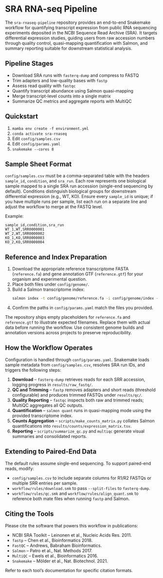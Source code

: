 # SRA RNA-seq Pipeline

The `sra-rnaseq-pipeline` repository provides an end-to-end Snakemake workflow for quantifying transcript expression from public RNA sequencing experiments deposited in the NCBI Sequence Read Archive (SRA). It targets differential expression studies, guiding users from raw accession numbers through quality control, quasi-mapping quantification with Salmon, and summary reporting suitable for downstream statistical analysis.

## Pipeline Stages
- Download SRA runs with `fasterq-dump` and compress to FASTQ
- Trim adapters and low-quality bases with `fastp`
- Assess read quality with `fastqc`
- Quantify transcript abundance using Salmon quasi-mapping
- Merge transcript-level counts into a single matrix
- Summarize QC metrics and aggregate reports with MultiQC

## Quickstart
1. `mamba env create -f environment.yml`
2. `conda activate sra-rnaseq`
3. Edit `config/samples.csv`
4. Edit `config/params.yaml`
5. `snakemake --cores 8`

## Sample Sheet Format
`config/samples.csv` must be a comma-separated table with the headers `sample_id`, `condition`, and `sra_run`. Each row represents one biological sample mapped to a single SRA run accession (single-end sequencing by default). Conditions distinguish biological groups for downstream differential expression (e.g., WT, KO). Ensure every `sample_id` is unique; if you have multiple runs per sample, list each run on a separate line and adjust the workflow to merge at the FASTQ level.

Example:
```
sample_id,condition,sra_run
WT_1,WT,SRR0000001
WT_2,WT,SRR0000002
KO_1,KO,SRR0000003
KO_2,KO,SRR0000004
```

## Reference and Index Preparation
1. Download the appropriate reference transcriptome FASTA (`reference.fa`) and gene annotation GTF (`reference.gtf`) for your organism and experimental question.
2. Place both files under `config/genome/`.
3. Build a Salmon transcriptome index:
   ```bash
   salmon index -t config/genome/reference.fa -i config/genome/index --gencode
   ```
4. Confirm the paths in `config/params.yaml` match the files you provided.

The repository ships empty placeholders for `reference.fa` and `reference.gtf` to illustrate expected filenames. Replace them with actual data before running the workflow. Use consistent genome builds and annotation versions across projects to preserve reproducibility.

## How the Workflow Operates
Configuration is handled through `config/params.yaml`. Snakemake loads sample metadata from `config/samples.csv`, resolves SRA run IDs, and triggers the following steps:

1. **Download** – `fasterq-dump` retrieves reads for each SRR accession, logging progress in `results/raw_fastq/`.
2. **QC and Trimming** – `fastp` removes adapters and short reads (threshold configurable) and produces trimmed FASTQs under `results/qc/`.
3. **Quality Reporting** – `fastqc` inspects both raw and trimmed reads; MultiQC aggregates all QC outputs.
4. **Quantification** – `salmon quant` runs in quasi-mapping mode using the provided transcriptome index.
5. **Counts Aggregation** – `scripts/make_counts_matrix.py` collates Salmon quantifications into `results/counts/expression_matrix.tsv`.
6. **Reporting** – `scripts/summarize_qc.py` and `multiqc` generate visual summaries and consolidated reports.

## Extending to Paired-End Data
The default rules assume single-end sequencing. To support paired-end reads, modify:
- `config/samples.csv` to include separate columns for R1/R2 FASTQs or multiple SRR entries per sample.
- `workflow/rules/download.smk` to pass `--split-files` to `fasterq-dump`.
- `workflow/rules/qc.smk` and `workflow/rules/align_quant.smk` to reference both mate files when running `fastp` and Salmon.

## Citing the Tools
Please cite the software that powers this workflow in publications:
- NCBI SRA Toolkit – Leinonen et al., Nucleic Acids Res. 2011.
- `fastp` – Chen et al., Bioinformatics 2018.
- `FastQC` – Andrews, Babraham Bioinformatics.
- `Salmon` – Patro et al., Nat. Methods 2017.
- `MultiQC` – Ewels et al., Bioinformatics 2016.
- `Snakemake` – Mölder et al., Nat. Biotechnol. 2021.

Refer to each tool’s documentation for specific citation formats.
